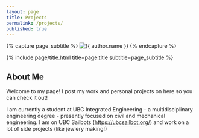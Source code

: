 ```yaml
---
layout: page
title: Projects
permalink: /projects/
published: true
---
```


<div class="page" markdown="1">

{% capture page_subtitle %}
<img
    class="me"
    alt="{{ author.name }}"
    src="{{ site.author.photo | relative_url }}"
    srcset="{{ site.author.photo2x | relative_url }} 2x"
/>
{% endcapture %}

{% include page/title.html title=page.title subtitle=page_subtitle %}

## About Me 

Welcome to my page! I post my work and personal projects on here so you can check it out!

I am currently a student at UBC Integrated Engineering - a multidisciplinary engineering degree - presently focused on civil and mechanical engineering.  I am on UBC Sailbots (https://ubcsailbot.org/) and work on a lot of side projects (like jewlery making!) 

</div>
